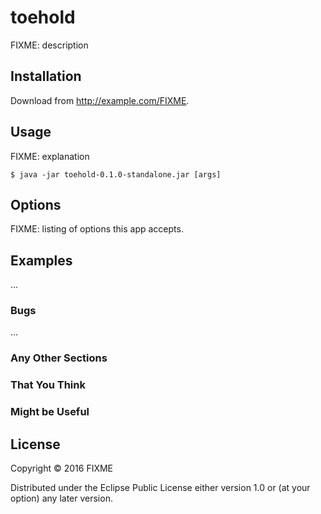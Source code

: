 # toehold

FIXME: description

## Installation

Download from http://example.com/FIXME.

## Usage

FIXME: explanation

    $ java -jar toehold-0.1.0-standalone.jar [args]

## Options

FIXME: listing of options this app accepts.

## Examples

...

### Bugs

...

### Any Other Sections
### That You Think
### Might be Useful

## License

Copyright © 2016 FIXME

Distributed under the Eclipse Public License either version 1.0 or (at
your option) any later version.
